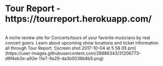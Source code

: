 <h1>Tour Report - https://tourreport.herokuapp.com/</h1><br>
A niche review site for Concerts/tours of your favorite musicians by real concert goers. Learn about upcoming show locations and ticket information all through Tour Report. 
![screen shot 2017-10-04 at 5 58 05 pm](https://user-images.githubusercontent.com/28886343/31206773-d9f4eb3e-a92e-11e7-9a29-da3b0036b8b5.png)
